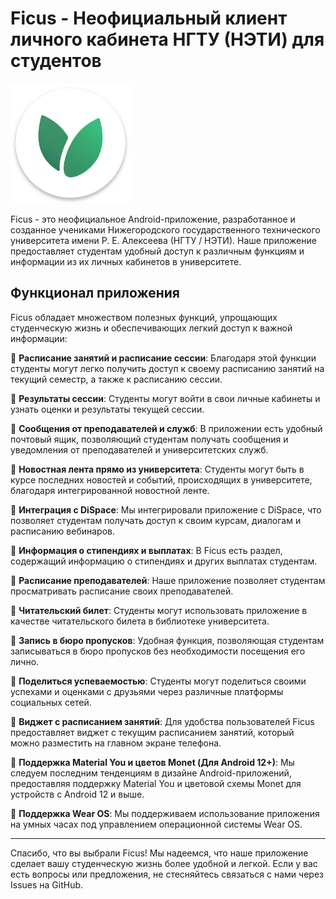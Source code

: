 # Ficus - Неофициальный клиент личного кабинета НГТУ (НЭТИ) для студентов

![Ficus Logo](app/src/main/res/mipmap-xxxhdpi/ic_launcher.png)

Ficus - это неофициальное Android-приложение, разработанное и созданное учениками Нижегородского государственного технического университета имени Р. Е. Алексеева (НГТУ / НЭТИ). Наше приложение предоставляет студентам удобный доступ к различным функциям и информации из их личных кабинетов в университете.

## Функционал приложения

Ficus обладает множеством полезных функций, упрощающих студенческую жизнь и обеспечивающих легкий доступ к важной информации:

🔸 **Расписание занятий и расписание сессии**: Благодаря этой функции студенты могут легко получить доступ к своему расписанию занятий на текущий семестр, а также к расписанию сессии.

🔸 **Результаты сессии**: Студенты могут войти в свои личные кабинеты и узнать оценки и результаты текущей сессии.

🔸 **Сообщения от преподавателей и служб**: В приложении есть удобный почтовый ящик, позволяющий студентам получать сообщения и уведомления от преподавателей и университетских служб.

🔸 **Новостная лента прямо из университета**: Студенты могут быть в курсе последних новостей и событий, происходящих в университете, благодаря интегрированной новостной ленте.

🔸 **Интеграция с DiSpace**: Мы интегрировали приложение с DiSpace, что позволяет студентам получать доступ к своим курсам, диалогам и расписанию вебинаров.

🔸 **Информация о стипендиях и выплатах**: В Ficus есть раздел, содержащий информацию о стипендиях и других выплатах студентам.

🔸 **Расписание преподавателей**: Наше приложение позволяет студентам просматривать расписание своих преподавателей.

🔸 **Читательский билет**: Студенты могут использовать приложение в качестве читательского билета в библиотеке университета.

🔸 **Запись в бюро пропусков**: Удобная функция, позволяющая студентам записываться в бюро пропусков без необходимости посещения его лично.

🔸 **Поделиться успеваемостью**: Студенты могут поделиться своими успехами и оценками с друзьями через различные платформы социальных сетей.

🔸 **Виджет с расписанием занятий**: Для удобства пользователей Ficus предоставляет виджет с текущим расписанием занятий, который можно разместить на главном экране телефона.

🔸 **Поддержка Material You и цветов Monet (Для Android 12+)**: Мы следуем последним тенденциям в дизайне Android-приложений, предоставляя поддержку Material You и цветовой схемы Monet для устройств с Android 12 и выше.

🔸 **Поддержка Wear OS**: Мы поддерживаем использование приложения на умных часах под управлением операционной системы Wear OS.


---

Спасибо, что вы выбрали Ficus! Мы надеемся, что наше приложение сделает вашу студенческую жизнь более удобной и легкой. Если у вас есть вопросы или предложения, не стесняйтесь связаться с нами через Issues на GitHub.

